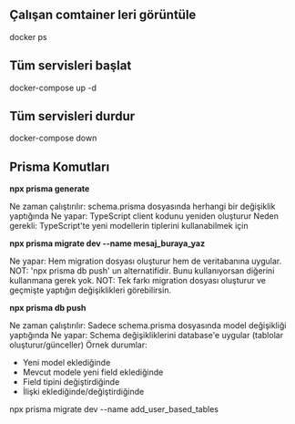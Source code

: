 ## Çalışan comtainer leri görüntüle

docker ps

## Tüm servisleri başlat

docker-compose up -d

## Tüm servisleri durdur

docker-compose down

## Prisma Komutları

**npx prisma generate**

Ne zaman çalıştırılır: schema.prisma dosyasında herhangi bir değişiklik yaptığında
Ne yapar: TypeScript client kodunu yeniden oluşturur
Neden gerekli: TypeScript'te yeni modellerin tiplerini kullanabilmek için

**npx prisma migrate dev --name mesaj_buraya_yaz**

Ne yapar: Hem migration dosyası oluşturur hem de veritabanına uygular.
NOT: 'npx prisma db push' un alternatifidir. Bunu kullanıyorsan diğerini kullanmana gerek yok.
NOT: Tek farkı migration dosyası oluşturur ve geçmişte yaptığın değişiklikleri görebilirsin.

**npx prisma db push**

Ne zaman çalıştırılır: Sadece schema.prisma dosyasında model değişikliği yaptığında
Ne yapar: Schema değişikliklerini database'e uygular (tablolar oluşturur/günceller)
Örnek durumlar:

- Yeni model eklediğinde
- Mevcut modele yeni field eklediğinde
- Field tipini değiştirdiğinde
- İlişki eklediğinde/değiştirdiğinde

npx prisma migrate dev --name add_user_based_tables
